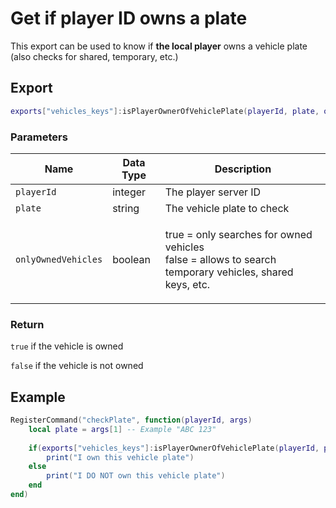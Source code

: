 # Get if player ID owns a plate

This export can be used to know if **the local player** owns a vehicle plate (also checks for shared, temporary, etc.)

## Export

```lua
exports["vehicles_keys"]:isPlayerOwnerOfVehiclePlate(playerId, plate, onlyOwnedVehicles)
```

### Parameters

| Name                | Data Type | Description                                                                                                      |
| ------------------- | --------- | ---------------------------------------------------------------------------------------------------------------- |
| `playerId`          | integer   | The player server ID                                                                                             |
| `plate`             | string    | The vehicle plate to check                                                                                       |
| `onlyOwnedVehicles` | boolean   | <p>true = only searches for owned vehicles<br>false = allows to search temporary vehicles, shared keys, etc.</p> |

### Return

`true` if the vehicle is owned

`false` if the vehicle is not owned

## Example

```lua
RegisterCommand("checkPlate", function(playerId, args)
    local plate = args[1] -- Example "ABC 123"
    
    if(exports["vehicles_keys"]:isPlayerOwnerOfVehiclePlate(playerId, plate, false)) then
        print("I own this vehicle plate")
    else
        print("I DO NOT own this vehicle plate")
    end
end)
```
